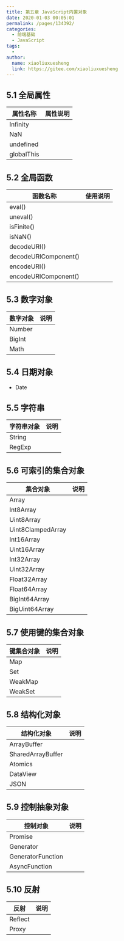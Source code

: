 ```yaml
---
title: 第五章 JavaScript内置对象
date: 2020-01-03 00:05:01
permalink: /pages/134392/
categories:
  - 前端基础
  - JavaScript
tags:
  - 
author: 
  name: xiaoliuxuesheng
  link: https://gitee.com/xiaoliuxuesheng
---
```


## 5.1 全局属性

| 属性名称   | 属性说明 |
| ---------- | -------- |
| Infinity   |          |
| NaN        |          |
| undefined  |          |
| globalThis |          |

## 5.2 全局函数

| 函数名称             | 使用说明 |
| -------------------- | -------- |
| eval()               |          |
| uneval()             |          |
| isFinite()           |          |
| isNaN()              |          |
| decodeURI()          |          |
| decodeURIComponent() |          |
| encodeURI()          |          |
| encodeURIComponent() |          |

## 5.3 数字对象

| 数字对象 | 说明 |
| -------- | ---- |
| Number   |      |
| BigInt   |      |
| Math     |      |

## 5.4 日期对象

- Date

## 5.5 字符串

| 字符串对象 | 说明 |
| ---------- | ---- |
| String     |      |
| RegExp     |      |

## 5.6 可索引的集合对象

| 集合对象          | 说明 |
| ----------------- | ---- |
| Array             |      |
| Int8Array         |      |
| Uint8Array        |      |
| Uint8ClampedArray |      |
| Int16Array        |      |
| Uint16Array       |      |
| Int32Array        |      |
| Uint32Array       |      |
| Float32Array      |      |
| Float64Array      |      |
| BigInt64Array     |      |
| BigUint64Array    |      |

## 5.7 使用键的集合对象

| 键集合对象 | 说明 |
| ---------- | ---- |
| Map        |      |
| Set        |      |
| WeakMap    |      |
| WeakSet    |      |



## 5.8 结构化对象

| 结构化对象        | 说明 |
| ----------------- | ---- |
| ArrayBuffer       |      |
| SharedArrayBuffer |      |
| Atomics           |      |
| DataView          |      |
| JSON              |      |

## 5.9 控制抽象对象

| 控制对象          | 说明 |
| ----------------- | ---- |
| Promise           |      |
| Generator         |      |
| GeneratorFunction |      |
| AsyncFunction     |      |

## 5.10 反射

| 反射    | 说明 |
| ------- | ---- |
| Reflect |      |
| Proxy   |      |
